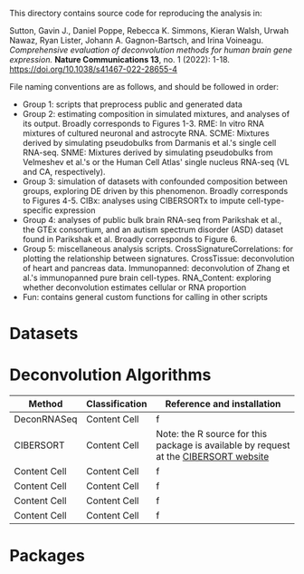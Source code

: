 This directory contains source code for reproducing the analysis in:

Sutton, Gavin J., Daniel Poppe, Rebecca K. Simmons, Kieran Walsh, Urwah Nawaz, Ryan Lister, Johann A. Gagnon-Bartsch, and Irina Voineagu. _Comprehensive evaluation of deconvolution methods for human brain gene expression._ **Nature Communications 13**, no. 1 (2022): 1-18. https://doi.org/10.1038/s41467-022-28655-4

File naming conventions are as follows, and should be followed in order:
- Group 1: scripts that preprocess public and generated data 
- Group 2: estimating composition in simulated mixtures, and analyses of its output. Broadly corresponds to Figures 1-3. RME: In vitro RNA mixtures of cultured neuronal and astrocyte RNA. SCME: Mixtures derived by simulating pseudobulks from Darmanis et al.'s single cell RNA-seq. SNME: Mixtures derived by simulating pseudobulks from Velmeshev et al.'s or the Human Cell Atlas' single nucleus RNA-seq (VL and CA, respectively).
- Group 3: simulation of datasets with confounded composition between groups, exploring DE driven by this phenomenon. Broadly corresponds to Figures 4-5. CIBx: analyses using CIBERSORTx to impute cell-type-specific expression
- Group 4: analyses of public bulk brain RNA-seq from Parikshak et al., the GTEx consortium, and an autism spectrum disorder (ASD) dataset found in Parikshak et al. Broadly corresponds to Figure 6.
- Group 5: miscellaneous analysis scripts. CrossSignatureCorrelations: for plotting the relationship between signatures. CrossTissue: deconvolution of heart and pancreas data. Immunopanned: deconvolution of Zhang et al.'s immunopanned pure brain cell-types. RNA_Content: exploring whether deconvolution estimates cellular or RNA proportion
- Fun: contains general custom functions for calling in other scripts

# Datasets


# Deconvolution Algorithms

| Method  | Classification | Reference and installation | 
| ------------- | -------- | -------------------------- |
| DeconRNASeq  | Content Cell  | f |
| CIBERSORT  | Content Cell  | Note: the R source for this package is available by request at the [CIBERSORT website](https://cibersortx.stanford.edu/)  |
| Content Cell  | Content Cell  | f |
| Content Cell  | Content Cell  | f |
| Content Cell  | Content Cell  | f |
| Content Cell  | Content Cell  | f |

# Packages


#


